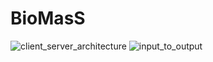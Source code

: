 # BioMasS

![client_server_architecture](https://user-images.githubusercontent.com/56432777/207242914-9d81d561-1284-43d5-b70f-b10201886bfc.png)
![input_to_output](https://user-images.githubusercontent.com/56432777/207242942-b04314e8-b834-44ec-a575-f1bdbc9836ca.png)
